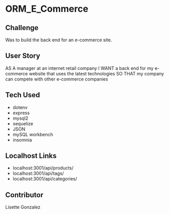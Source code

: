 # ORM_E_Commerce

## Challenge 
Was to build the back end for an e-commerce site.

## User Story
AS A manager at an internet retail company
I WANT a back end for my e-commerce website that uses the latest technologies
SO THAT my company can compete with other e-commerce companies

## Tech Used
* dotenv
* express
* mysql2
* sequelize
* JSON
* mySQL workbench
* insomnia

## Localhost Links
* localhost:3001/api/products/
* localhost:3001/api/tags/
* localhost:3001/api/categories/

## Contributor
 Lisette Gonzalez
